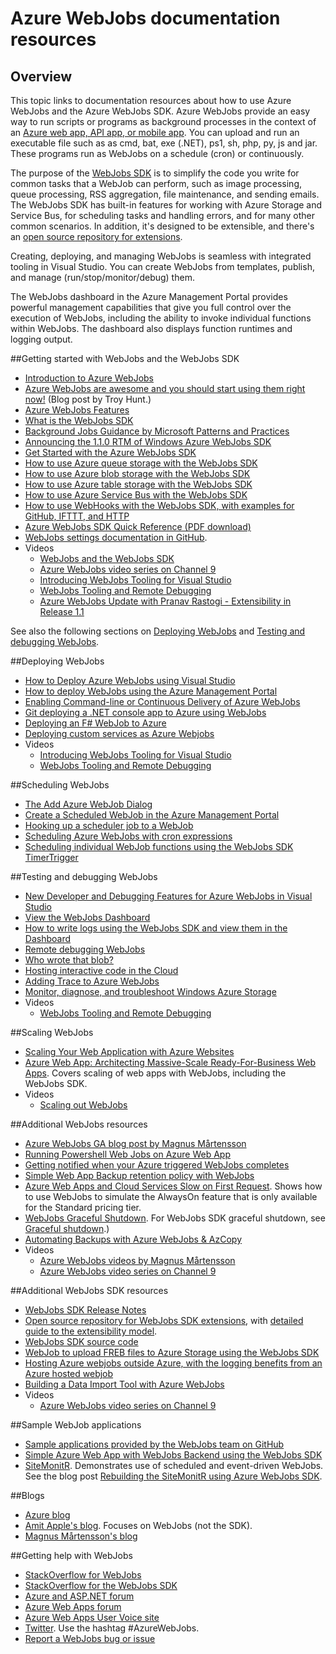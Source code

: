 <properties 
	pageTitle="Azure WebJobs documentation resources" 
	description="Recommended resources for learning how to use Azure WebJobs and the Azure WebJobs SDK." 
	services="app-service" 
	documentationCenter=".net" 
	authors="tdykstra" 
	manager="wpickett" 
	editor="jimbe"/>

<tags
	ms.service="app-service"
	ms.date="01/08/2016"
	wacn.date=""/>

# Azure WebJobs documentation resources

## Overview

This topic links to documentation resources about how to use Azure WebJobs and the Azure WebJobs SDK. Azure WebJobs provide an easy way to run scripts or programs as background processes in the context of an [Azure web app, API app, or mobile app](/documentation/services/web-sites). You can upload and run an executable file such as as cmd, bat, exe (.NET), ps1, sh, php, py, js and jar. These programs run as WebJobs on a schedule (cron) or continuously.

The purpose of the [WebJobs SDK](/documentation/articles/websites-webjobs-resources) is to simplify the code you write for common tasks that a WebJob can perform, such as image processing, queue processing, RSS aggregation, file maintenance, and sending emails. The WebJobs SDK has built-in features for working with Azure Storage and Service Bus, for scheduling tasks and handling errors, and for many other common scenarios. In addition, it's designed to be extensible, and there's an [open source repository for extensions](https://github.com/Azure/azure-webjobs-sdk-extensions/wiki/Binding-Extensions-Overview).

Creating, deploying, and managing WebJobs is seamless with integrated tooling in Visual Studio. You can create WebJobs from templates, publish, and manage (run/stop/monitor/debug) them. 

The WebJobs dashboard in the Azure Management Portal provides powerful management capabilities that give you full control over the execution of WebJobs, including the ability to invoke individual functions within WebJobs. The dashboard also displays function runtimes and logging output. 

##<a name="getstarted"></a>Getting started with WebJobs and the WebJobs SDK

* [Introduction to Azure WebJobs](http://www.hanselman.com/blog/IntroducingWindowsAzureWebJobs.aspx)
* [Azure WebJobs are awesome and you should start using them right now!](http://www.troyhunt.com/2015/01/azure-webjobs-are-awesome-and-you.html) (Blog post by Troy Hunt.)
* [Azure WebJobs Features](/blog/2014/10/22/webjobs-goes-into-full-production/)
* [What is the WebJobs SDK](/documentation/articles/websites-dotnet-webjobs-sdk)
* [Background Jobs Guidance by Microsoft Patterns and Practices](https://github.com/mspnp/azure-guidance/blob/master/Background-Jobs.md)
* [Announcing the 1.1.0 RTM of Windows Azure WebJobs SDK](/blog/azure-webjobs-sdk-1-1-0-rtm/)
* [Get Started with the Azure WebJobs SDK](/documentation/articles/websites-dotnet-webjobs-sdk-get-started)
* [How to use Azure queue storage with the WebJobs SDK](/documentation/articles/websites-dotnet-webjobs-sdk-storage-queues-how-to)
* [How to use Azure blob storage with the WebJobs SDK](/documentation/articles/websites-dotnet-webjobs-sdk-storage-blobs-how-to)
* [How to use Azure table storage with the WebJobs SDK](/documentation/articles/websites-dotnet-webjobs-sdk-storage-tables-how-to)
* [How to use Azure Service Bus with the WebJobs SDK](/documentation/articles/websites-dotnet-webjobs-sdk-service-bus)
* [How to use WebHooks with the WebJobs SDK, with examples for GitHub, IFTTT, and HTTP](https://github.com/Azure/azure-webjobs-sdk-extensions/wiki/WebHooks-Walkthrough)
* [Azure WebJobs SDK Quick Reference (PDF download)](http://download.microsoft.com/download/2/2/0/220DE2F1-8AB3-474D-8F8B-C998F7C56B5D/Azure%20WebJobs%20SDK%20Cheat%20Sheet%202014.pdf)
* [WebJobs settings documentation in GitHub](https://github.com/projectkudu/kudu/wiki/Web-jobs).
* Videos
	* [WebJobs and the WebJobs SDK](http://channel9.msdn.com/Shows/Cloud+Cover/Episode-153-WebJobs-with-Pranav-Rastogi?utm_source=dlvr.it&utm_medium=twitter)
	* [Azure WebJobs video series on Channel 9](http://channel9.msdn.com/Tags/azurefridaywebjobs)
	* [Introducing WebJobs Tooling for Visual Studio](http://channel9.msdn.com/Shows/Web+Camps+TV/Introducing-WebJobs-Tooling-for-Visual-Studio-with-Brady-Gaster) 
	* [WebJobs Tooling and Remote Debugging](http://channel9.msdn.com/Shows/Web+Camps+TV/WebJobs-GA-Series-Episode-1-WebJobs-Tooling-with-Brady-Gaster)
	* [Azure WebJobs Update with Pranav Rastogi - Extensibility in Release 1.1](https://channel9.msdn.com/Shows/Cloud+Cover/Episode-183-Azure-WebJobs-Update-with-Pranav-Rastogi)

See also the following sections on [Deploying WebJobs](#deploy) and [Testing and debugging WebJobs](#debug).

##<a name="deploy"></a>Deploying WebJobs

* [How to Deploy Azure WebJobs using Visual Studio](/documentation/articles/websites-dotnet-deploy-webjobs)
* [How to deploy WebJobs using the Azure Management Portal](/documentation/articles/web-sites-create-web-jobs)
* [Enabling Command-line or Continuous Delivery of Azure WebJobs](http://azure.microsoft.com/blog/2014/08/18/enabling-command-line-or-continuous-delivery-of-azure-webjobs/)
* [Git deploying a .NET console app to Azure using WebJobs](http://blog.amitapple.com/post/73574681678/git-deploy-console-app/)
* [Deploying an F# WebJob to Azure](http://blogs.msdn.com/b/dave_crooks_dev_blog/archive/2015/02/18/deploying-f-web-job-to-azure.aspx)
* [Deploying custom services as Azure Webjobs](http://withouttheloop.com/articles/2015-06-23-deploying-custom-services-as-azure-webjobs/)
* Videos
	* [Introducing WebJobs Tooling for Visual Studio](http://channel9.msdn.com/Shows/Web+Camps+TV/Introducing-WebJobs-Tooling-for-Visual-Studio-with-Brady-Gaster) 
	* [WebJobs Tooling and Remote Debugging](http://channel9.msdn.com/Shows/Web+Camps+TV/WebJobs-GA-Series-Episode-1-WebJobs-Tooling-with-Brady-Gaster) 

##<a name="schedule"></a>Scheduling WebJobs

* [The Add Azure WebJob Dialog](/documentation/articles/websites-dotnet-deploy-webjobs#configure)
* [Create a Scheduled WebJob in the Azure Management Portal](/documentation/articles/web-sites-create-web-jobs#CreateScheduled)
* [Hooking up a scheduler job to a WebJob](http://blog.davidebbo.com/2015/05/scheduled-webjob.html)
* [Scheduling Azure WebJobs with cron expressions](http://blog.amitapple.com/post/2015/06/scheduling-azure-webjobs/)
* [Scheduling individual WebJob functions using the WebJobs SDK TimerTrigger](/documentation/articles/websites-dotnet-webjobs-sdk#schedule)

##<a name="debug"></a>Testing and debugging WebJobs

* [New Developer and Debugging Features for Azure WebJobs in Visual Studio](http://blogs.msdn.com/b/webdev/archive/2014/11/12/new-developer-and-debugging-features-for-azure-webjobs-in-visual-studio.aspx)
* [View the WebJobs Dashboard](/documentation/articles/websites-dotnet-webjobs-sdk-get-started#view-the-webjobs-sdk-dashboard)
* [How to write logs using the WebJobs SDK and view them in the Dashboard](/documentation/articles/websites-dotnet-webjobs-sdk-storage-queues-how-to#logs)
* [Remote debugging WebJobs](/documentation/articles/web-sites-dotnet-troubleshoot-visual-studio#remotedebugwj)
* [Who wrote that blob?](http://blogs.msdn.com/b/jmstall/archive/2014/02/19/who-wrote-that-blob.aspx) 
* [Hosting interactive code in the Cloud](http://blogs.msdn.com/b/jmstall/archive/2014/04/26/hosting-interactive-code-in-the-cloud.aspx)
* [Adding Trace to Azure WebJobs](http://blogs.msdn.com/b/mcsuksoldev/archive/2014/09/04/adding-trace-to-azure-web-sites-and-web-jobs.aspx)
* [Monitor, diagnose, and troubleshoot Windows Azure Storage](/documentation/articles/storage-monitoring-diagnosing-troubleshooting)
* Videos
	* [WebJobs Tooling and Remote Debugging](http://channel9.msdn.com/Shows/Web+Camps+TV/WebJobs-GA-Series-Episode-1-WebJobs-Tooling-with-Brady-Gaster) 

##<a name="scale"></a>Scaling WebJobs

* [Scaling Your Web Application with Azure Websites](http://msdn.microsoft.com/magazine/dn786914.aspx)
* [Azure Web App: Architecting Massive-Scale Ready-For-Business Web Apps](https://channel9.msdn.com/Events/Build/2014/3-626). Covers scaling of web apps with WebJobs, including the WebJobs SDK.
* Videos
	* [Scaling out WebJobs](http://channel9.msdn.com/Shows/Azure-Friday/Azure-WebJobs-105-Scaling-out-Web-Jobs)

##<a name="additional"></a>Additional WebJobs resources

* [Azure WebJobs GA blog post by Magnus Mårtensson](http://magnusmartensson.com/azure-webjobs-ga)
* [Running Powershell Web Jobs on Azure Web App](http://blogs.msdn.com/b/nicktrog/archive/2014/01/22/running-powershell-web-jobs-on-azure-websites.aspx)
* [Getting notified when your Azure triggered WebJobs completes](http://blog.amitapple.com/post/2014/03/webjobs-notification/)
* [Simple Web App Backup retention policy with WebJobs](http://azure.microsoft.com/blog/2014/04/28/simple-web-site-backup-retention-policy-with-webjobs/)
* [Azure Web Apps and Cloud Services Slow on First Request](http://wp.sjkp.dk/windows-azure-websites-and-cloud-services-slow-on-first-request/). Shows how to use WebJobs to simulate the AlwaysOn feature that is only available for the Standard pricing tier.
* [WebJobs Graceful Shutdown](http://blog.amitapple.com/post/2014/05/webjobs-graceful-shutdown/#.U72Il_5OWUl). For WebJobs SDK graceful shutdown, see [Graceful shutdown](/documentation/articles/websites-dotnet-webjobs-sdk-storage-queues-how-to#graceful).)
* [Automating Backups with Azure WebJobs & AzCopy](http://markjbrown.com/azure-webjobs-azcopy/)
* Videos
	* [Azure WebJobs videos by Magnus Mårtensson](https://www.youtube.com/playlist?list=PLqp1ZOYYUSd81yEzMYLTw8cz91wx_LU9r)
	* [Azure WebJobs video series on Channel 9](http://channel9.msdn.com/Tags/azurefridaywebjobs)

##<a name="additionalsdk"></a>Additional WebJobs SDK resources

* [WebJobs SDK Release Notes](https://github.com/Azure/azure-webjobs-sdk/wiki/Release-Notes)
* [Open source repository for WebJobs SDK extensions](https://github.com/Azure/azure-webjobs-sdk-extensions), with [detailed guide to the extensibility model](https://github.com/Azure/azure-webjobs-sdk-extensions/wiki/Binding-Extensions-Overview).  
* [WebJobs SDK source code](https://github.com/Azure/azure-webjobs-sdk)
* [WebJob to upload FREB files to Azure Storage using the WebJobs SDK](http://thenextdoorgeek.com/post/WAWS-WebJob-to-upload-FREB-files-to-Azure-Storage-using-the-WebJobs-SDK)
* [Hosting Azure webjobs outside Azure, with the logging benefits from an Azure hosted webjob](http://bypassion.dk/?p=510)
* [Building a Data Import Tool with Azure WebJobs](http://www.freshconsulting.com/building-data-import-tool-azure-webjobs/)
* Videos
	* [Azure WebJobs video series on Channel 9](http://channel9.msdn.com/Tags/azurefridaywebjobs)

##<a name="samples"></a>Sample WebJob applications

* [Sample applications provided by the WebJobs team on GitHub](https://github.com/azure/azure-webjobs-sdk-samples)
* [Simple Azure Web App with WebJobs Backend using the WebJobs SDK](http://code.msdn.microsoft.com/Simple-Azure-Website-with-b4391eeb)
* [SiteMonitR](http://code.msdn.microsoft.com/SiteMonitR-dd4fcf77). Demonstrates use of scheduled and event-driven WebJobs. See the blog post [Rebuilding the SiteMonitR using Azure WebJobs SDK](http://www.bradygaster.com/post/rebuilding-the-sitemonitr-using-windows-azure-webjobs).

##<a name="blogs"></a>Blogs

* [Azure blog](/blog)
* [Amit Apple's blog](http://blog.amitapple.com/). Focuses on WebJobs (not the SDK).
* [Magnus Mårtensson's blog](http://magnusmartensson.com/)

##<a name="gethelp"></a>Getting help with WebJobs

* [StackOverflow for WebJobs](http://stackoverflow.com/questions/tagged/azure-webjobs)
* [StackOverflow for the WebJobs SDK](http://stackoverflow.com/questions/tagged/azure-webjobssdk)
* [Azure and ASP.NET forum](http://forums.asp.net/1247.aspx)
* [Azure Web Apps forum](http://social.msdn.microsoft.com/Forums/zh-CN/home?forum=windowsazurezhchs)
* [Azure Web Apps User Voice site](/product-feedback)
* [Twitter](http://twitter.com/). Use the hashtag #AzureWebJobs.
* [Report a WebJobs bug or issue](https://github.com/projectkudu/kudu/wiki/Reporting-WebJobs-issues)

